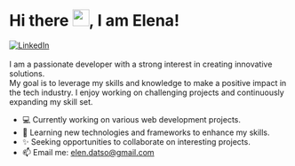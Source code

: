 # Hi there <img src="https://raw.githubusercontent.com/MartinHeinz/MartinHeinz/master/wave.gif" width="30px">, I am Elena!

<div align="left">
  <a href="https://www.linkedin.com/in/<olena-datso>/">
    <img
      src="https://img.shields.io/static/v1?logo=linkedin&style=flat-square&color=0072b1&label=LinkedIn&message=%E2%98%86"
      alt="LinkedIn"
    />
  </a>

</div><br>
I am a passionate developer with a strong interest in creating innovative solutions.<br>
My goal is to leverage my skills and knowledge to make a positive impact in the tech industry. I enjoy working on challenging projects and continuously expanding my skill set.

- 💻 Currently working on various web development projects.
- 🌱 Learning new technologies and frameworks to enhance my skills.
- ✨ Seeking opportunities to collaborate on interesting projects.
- 📫 Email me: [elen.datso@gmail.com](mailto:elen.datso@gmail.com)
